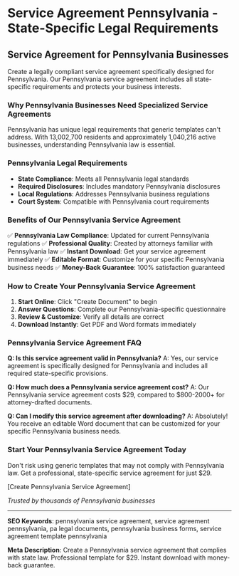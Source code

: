 # Service Agreement Pennsylvania - State-Specific Legal Requirements

## Service Agreement for Pennsylvania Businesses

Create a legally compliant service agreement specifically designed for Pennsylvania. Our Pennsylvania service agreement includes all state-specific requirements and protects your business interests.

### Why Pennsylvania Businesses Need Specialized Service Agreements

Pennsylvania has unique legal requirements that generic templates can't address. With 13,002,700 residents and approximately 1,040,216 active businesses, understanding Pennsylvania law is essential.

### Pennsylvania Legal Requirements

- **State Compliance**: Meets all Pennsylvania legal standards
- **Required Disclosures**: Includes mandatory Pennsylvania disclosures
- **Local Regulations**: Addresses Pennsylvania business regulations
- **Court System**: Compatible with Pennsylvania court requirements

### Benefits of Our Pennsylvania Service Agreement

✅ **Pennsylvania Law Compliance**: Updated for current Pennsylvania regulations
✅ **Professional Quality**: Created by attorneys familiar with Pennsylvania law
✅ **Instant Download**: Get your service agreement immediately
✅ **Editable Format**: Customize for your specific Pennsylvania business needs
✅ **Money-Back Guarantee**: 100% satisfaction guaranteed

### How to Create Your Pennsylvania Service Agreement

1. **Start Online**: Click "Create Document" to begin
2. **Answer Questions**: Complete our Pennsylvania-specific questionnaire
3. **Review & Customize**: Verify all details are correct
4. **Download Instantly**: Get PDF and Word formats immediately

### Pennsylvania Service Agreement FAQ

**Q: Is this service agreement valid in Pennsylvania?**
A: Yes, our service agreement is specifically designed for Pennsylvania and includes all required state-specific provisions.

**Q: How much does a Pennsylvania service agreement cost?**
A: Our Pennsylvania service agreement costs $29, compared to $800-2000+ for attorney-drafted documents.

**Q: Can I modify this service agreement after downloading?**
A: Absolutely! You receive an editable Word document that can be customized for your specific Pennsylvania business needs.

### Start Your Pennsylvania Service Agreement Today

Don't risk using generic templates that may not comply with Pennsylvania law. Get a professional, state-specific service agreement for just $29.

[Create Pennsylvania Service Agreement]

*Trusted by thousands of Pennsylvania businesses*

---

**SEO Keywords**: pennsylvania service agreement, service agreement pennsylvania, pa legal documents, pennsylvania business forms, service agreement template pennsylvania

**Meta Description**: Create a Pennsylvania service agreement that complies with state law. Professional template for $29. Instant download with money-back guarantee.
